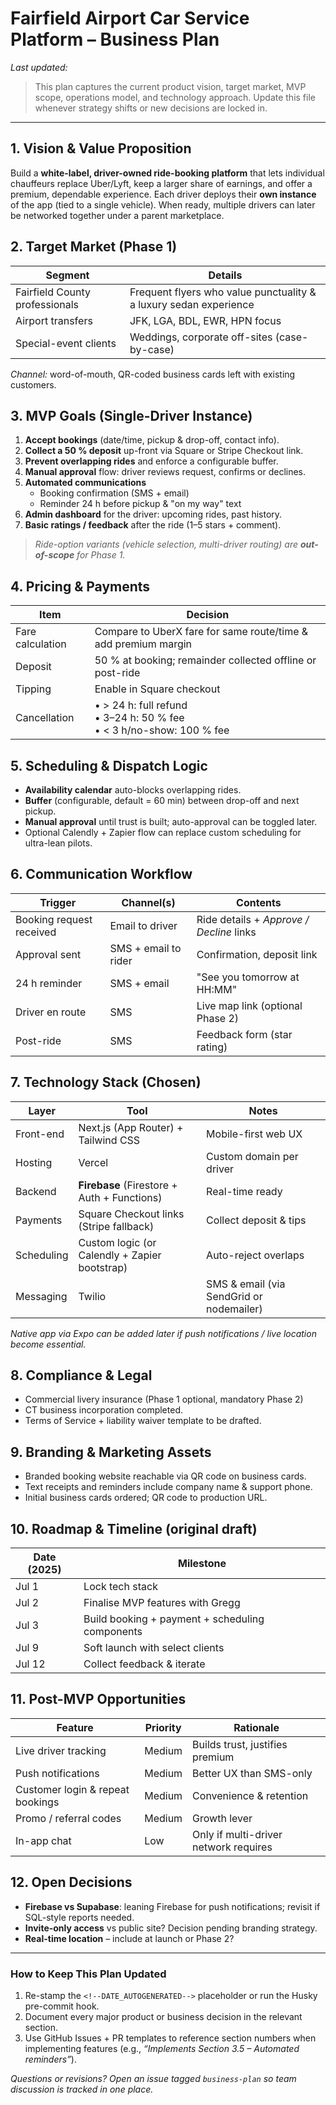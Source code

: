 # Fairfield Airport Car Service Platform – Business Plan

_Last updated: <!--DATE_AUTOGENERATED-->_

> This plan captures the current product vision, target market, MVP scope, operations model, and technology approach.  Update this file whenever strategy shifts or new decisions are locked in.

---

## 1. Vision & Value Proposition

Build a **white-label, driver-owned ride-booking platform** that lets individual chauffeurs replace Uber/Lyft, keep a larger share of earnings, and offer a premium, dependable experience.  Each driver deploys their **own instance** of the app (tied to a single vehicle).  When ready, multiple drivers can later be networked together under a parent marketplace.

## 2. Target Market (Phase 1)

| Segment | Details |
| ------- | ------- |
| Fairfield County professionals | Frequent flyers who value punctuality & a luxury sedan experience |
| Airport transfers | JFK, LGA, BDL, EWR, HPN focus |
| Special-event clients | Weddings, corporate off-sites (case-by-case) |

*Channel:* word-of-mouth, QR-coded business cards left with existing customers.

## 3. MVP Goals (Single-Driver Instance)

1. **Accept bookings** (date/time, pickup & drop-off, contact info).
2. **Collect a 50 % deposit** up-front via Square or Stripe Checkout link.
3. **Prevent overlapping rides** and enforce a configurable buffer.
4. **Manual approval** flow: driver reviews request, confirms or declines.
5. **Automated communications**
   - Booking confirmation (SMS + email)
   - Reminder 24 h before pickup & "on my way" text
6. **Admin dashboard** for the driver: upcoming rides, past history.
7. **Basic ratings / feedback** after the ride (1–5 stars + comment).

> _Ride-option variants (vehicle selection, multi-driver routing) are **out-of-scope** for Phase 1._

## 4. Pricing & Payments

| Item | Decision |
| ---- | -------- |
| Fare calculation | Compare to UberX fare for same route/time & add premium margin |
| Deposit | 50 % at booking; remainder collected offline or post-ride |
| Tipping | Enable in Square checkout |
| Cancellation | • > 24 h: full refund<br/>• 3–24 h: 50 % fee<br/>• < 3 h/no-show: 100 % fee |

## 5. Scheduling & Dispatch Logic

- **Availability calendar** auto-blocks overlapping rides.
- **Buffer** (configurable, default = 60 min) between drop-off and next pickup.
- **Manual approval** until trust is built; auto-approval can be toggled later.
- Optional Calendly + Zapier flow can replace custom scheduling for ultra-lean pilots.

## 6. Communication Workflow

| Trigger | Channel(s) | Contents |
| ------- | ---------- | -------- |
| Booking request received | Email to driver | Ride details + _Approve / Decline_ links |
| Approval sent | SMS + email to rider | Confirmation, deposit link |
| 24 h reminder | SMS + email | "See you tomorrow at HH:MM" |
| Driver en route | SMS | Live map link (optional Phase 2) |
| Post-ride | SMS | Feedback form (star rating) |

## 7. Technology Stack (Chosen)

| Layer | Tool | Notes |
| ----- | ---- | ----- |
| Front-end | Next.js (App Router) + Tailwind CSS | Mobile-first web UX |
| Hosting | Vercel | Custom domain per driver |
| Backend | **Firebase** (Firestore + Auth + Functions) | Real-time ready |
| Payments | Square Checkout links (Stripe fallback) | Collect deposit & tips |
| Scheduling | Custom logic (or Calendly + Zapier bootstrap) | Auto-reject overlaps |
| Messaging | Twilio | SMS & email (via SendGrid or nodemailer) |

_Native app via Expo can be added later if push notifications / live location become essential._

## 8. Compliance & Legal

- Commercial livery insurance (Phase 1 optional, mandatory Phase 2)
- CT business incorporation completed.
- Terms of Service + liability waiver template to be drafted.

## 9. Branding & Marketing Assets

- Branded booking website reachable via QR code on business cards.
- Text receipts and reminders include company name & support phone.
- Initial business cards ordered; QR code to production URL.

## 10. Roadmap & Timeline (original draft)

| Date (2025) | Milestone |
| ----------- | --------- |
| Jul 1 | Lock tech stack |
| Jul 2 | Finalise MVP features with Gregg |
| Jul 3 | Build booking + payment + scheduling components |
| Jul 9 | Soft launch with select clients |
| Jul 12 | Collect feedback & iterate |

## 11. Post-MVP Opportunities

| Feature | Priority | Rationale |
| ------- | -------- | --------- |
| Live driver tracking | Medium | Builds trust, justifies premium |
| Push notifications | Medium | Better UX than SMS-only |
| Customer login & repeat bookings | Medium | Convenience & retention |
| Promo / referral codes | Medium | Growth lever |
| In-app chat | Low | Only if multi-driver network requires |

## 12. Open Decisions

- **Firebase vs Supabase**: leaning Firebase for push notifications; revisit if SQL-style reports needed.
- **Invite-only access** vs public site? Decision pending branding strategy.
- **Real-time location** – include at launch or Phase 2?

---

### How to Keep This Plan Updated
1. Re-stamp the `<!--DATE_AUTOGENERATED-->` placeholder or run the Husky pre-commit hook.
2. Document every major product or business decision in the relevant section.
3. Use GitHub Issues + PR templates to reference section numbers when implementing features (e.g., _“Implements Section 3.5 – Automated reminders”_).

_Questions or revisions? Open an issue tagged `business-plan` so team discussion is tracked in one place._ 